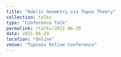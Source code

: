 ```yaml
---
title: "Adelic Geometry via Topos Theory"
collection: talks
type: "Conference Talk"
permalink: /talks/2021-06-29
date: 2021-06-29
location: "Online"
venue: "Toposes Online Conference"
---
```


